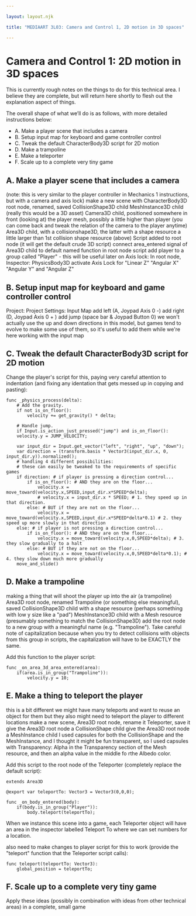```yaml
--- 

layout: layout.njk 

title: "MEDIAART 3L03: Camera and Control 1, 2D motion in 3D spaces"

--- 
```


# Camera and Control 1: 2D motion in 3D spaces

This is currently rough notes on the things to do for this technical area. I believe they are complete, but will return here shortly to flesh out the explanation aspect of things.

The overall shape of what we’ll do is as follows, with more detailed instructions below: 

- A. Make a player scene that includes a camera
- B. Setup input map for keyboard and game controller control
- C. Tweak the default CharacterBody3D script for 2D motion
- D. Make a trampoline
- E. Make a teleporter
- F. Scale up to a complete very tiny game

## A. Make a player scene that includes a camera
(note: this is very similar to the player controller in Mechanics 1 instructions, but with a camera and axis lock)
make a new scene with CharacterBody3D root node, renamed, saved
CollisionShape3D child
MeshInstance3D child (really this would be a 3D asset)
Camera3D child, positioned somewhere in front (looking at) the player mesh, possibly a little higher than player (you can come back and tweak the relation of the camera to the player anytime)
Area3D child, with a collisionshape3D, the latter with a shape resource a little larger than 1st collision shape resource (above)
Script added to root node (it will get the default crude 3D script)
connect area_entered signal of Area3D child to default named function in root node script
add player to a group called "Player" - this will be useful later on
Axis lock: In root node, Inspector: PhysicsBody3D activate Axis Lock for "Linear Z" "Angular X" "Angular Y" and "Angular Z"

## B. Setup input map for keyboard and game controller control
Project: Project Settings: Input Map
add left (A, Joypad Axis 0 -)
add right (D, Joypad Axis 0 + )
add jump (space bar & Joypad Button 0)
we won't actually use the up and down directions in this model, but games tend to evolve to make some use of them, so it's useful to add them while we're here working with the input map

## C. Tweak the default CharacterBody3D script for 2D motion

Change the player's script for this, paying very careful attention to indentation (and fixing any identation that gets messed up in copying and pasting):

```
func _physics_process(delta):
	# Add the gravity.
	if not is_on_floor():
		velocity += get_gravity() * delta;

	# Handle jump.
	if Input.is_action_just_pressed("jump") and is_on_floor():
	velocity.y = JUMP_VELOCITY;

	var input_dir = Input.get_vector("left", "right", "up", "down");
	var direction = (transform.basis * Vector3(input_dir.x, 0, input_dir.y)).normalized();
	# handling 4 different possibilities:
	# these can easily be tweaked to the requirements of specific games
	if direction: # if player is pressing a direction control...
		if is_on_floor(): # AND they are on the floor...
			velocity.x = move_toward(velocity.x,SPEED,input_dir.x*SPEED*delta);
			# velocity.x = input_dir.x * SPEED; # 1. they speed up in that direction.
		else: # BUT if they are not on the floor...
			velocity.x = move_toward(velocity.x,SPEED,input_dir.x*SPEED*delta*0.1) # 2. they speed up more slowly in that direction
	else: # if player is not pressing a direction control...
		if is_on_floor(): # AND they are on the floor...
			velocity.x = move_toward(velocity.x,0,SPEED*delta); # 3. they slow gradually to a halt
		else: # BUT if they are not on the floor...
			velocity.x = move_toward(velocity.x,0,SPEED*delta*0.1); # 4. they slow down much more gradually
	move_and_slide()
```

## D. Make a trampoline
making a thing that will shoot the player up into the air (a trampoline)
Area3D root node, renamed Trampoline (or something else meaningful), saved
CollisionShape3D child with a shape resource (perhaps something with low y size like a "pad")
MeshInstance3D child with a Mesh resource (presumably something to match the CollisionShape3D)
add the root node to a new group with a meaningful name (e.g. "Trampoline"). Take careful note of capitalization because when you try to detect collisions with objects from this group in scripts, the capitalization will have to be EXACTLY the same.

Add this function to the player script:

```
func _on_area_3d_area_entered(area):
	if(area.is_in_group("Trampoline")):
		velocity.y = 10;
```

## E. Make a thing to teleport the player
this is a bit different
we might have many teleports and want to reuse an object for them
but they also might need to teleport the player to different locations
make a new scene, Area3D root node, rename it Teleporter, save it
give the Area3D root node a CollisionShape child
give the Area3D root node a MeshInstance child
I used capsules for both the CollisionShape and the MeshInstance, and I thought it might be fun transparent, so I used capsules with Transparency: Alpha in the Transparency section of the Mesh resource, and then an alpha value in the middle fo rthe Albedo color.

Add this script to the root node of the Teleporter (completely replace the default script):

```
extends Area3D

@export var teleportTo: Vector3 = Vector3(0,0,0);

func _on_body_entered(body):
	if(body.is_in_group("Player")):
    	body.teleport(teleportTo);
```

When we instance this scene into a game, each Teleporter object will have an area in the inspector labelled Teleport To where we can set numbers for a location.  

also need to make changes to player script for this to work (provide the "teleport" function that the Teleporter script calls):

```
func teleport(teleportTo: Vector3):
	global_position = teleportTo;	
```

## F. Scale up to a complete very tiny game

Apply these ideas (possibly in combination with ideas from other technical areas) in a complete, small game









